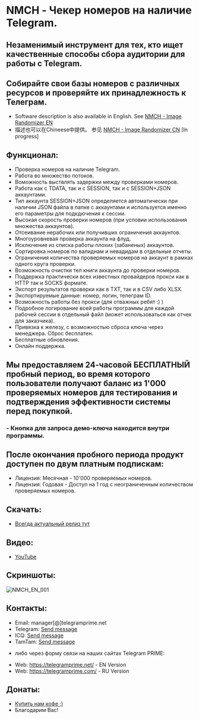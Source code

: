 # NMCH - Чекер номеров на наличие Telegram.
## Незаменимый инструмент для тех, кто ищет качественные способы сбора аудитории для работы с Telegram.
## Собирайте свои базы номеров с различных ресурсов и проверяйте их принадлежность к Телеграм.
 
 * Software description is also available in English. See [NMCH - Image Randomizer EN](https://github.com/telegram-prime/telegram-numbers-checker)
 * 描述也可以在Chineese中提供。 参见 [NMCH - Image Randomizer CN](https://github.com/telegram-prime/image-randomizer-CN) [In progress]

## Функционал:
 - Проверка номеров на наличие Telegram.
 - Работа во множество потоков.
 - Воможность выствлять задержки между проверками номеров.
 - Работа как с TDATA, так и с SESSION, так и с SESSION+JSON аккаунтами.
 - Тип аккаунта SESSION+JSON определяется автоматически при наличии JSON файла в папке с аккаунтами и используется именно его параметры для подкдючения к сессии.
 - Высокая скорость проверки номеров (при условии использования множества аккаунтов).
 - Отсеивание нерабочих или получивших ограничения аккаунтов.
 - Многоуровневая проверка аккаунта на флуд.
 - Исключение из списка работы плохих (забаненых) аккаунтов.
 - Сортировка номеров по валиднам и невадидам в отдельные отчеты.
 - Ограничения количества проверяемых номеров на аккаунт в рамках одного круга проверки.
 - Возможность очистки тел книги аккаунта до проверки номеров.
 - Поддержка практически всех известных провайдеров прокси как в HTTP так и SOCKS формате.
 - Экспорт результатов проверки как в TXT, так и в CSV либо XLSX.
 - Экспортируемые данные: номер, логин, телеграм ID.
 - Возможность работы без прокси (для отважных ребят :) )
 - Подробное логирование всей работы программы для каждой рабочей сессии в отдельный файл (может использоваться как отчек для заказчика).
 - Привязка к железу, с возможностью сброса ключа через менеджера. Сброс бесплатен.
 - Бесплатные обновления.
 - Онлайн поддержка.


## Мы предоставляем 24-часовой БЕСПЛАТНЫЙ пробный период, во время которого пользователи получают баланс из 1'000 проверяемых номеров для тестирования и подтверждения эффективности системы перед покупкой.
### - Кнопка для запроса демо-ключа находится внутри программы.

## После окончания пробного периода продукт доступен по двум платным подпискам:
- Лицензия: Месячная  - 10'000 проверяемых номеров.
- Лицензия: Годовая   - Доступ на 1 год с неограниченным количеством проверяемых номеров.


## Скачать:
 - [Всегда актуальный релиз тут](https://github.com/telegram-prime/telegram-numbers-checker-RU/releases/latest)


## Видео:
 - [YouTube](https://www.youtube.com/watch?v=smsrUMuy-x8)


## Скриншоты:

![NMCH_EN_001](https://github.com/telegram-prime/telegram-numbers-checker/assets/94137664/27067bf5-c2ef-48a1-90bf-583bf1d58055)


##  Контакты:
- Email:    manager[@]telegramprime.net
- Telegram: [Send message](https://telegramprime.com/telegram-contact)
- ICQ:      [Send message](https://telegramprime.com/icq-contact)
- TamTam:   [Send message](https://telegramprime.com/tamtam-contact)

* либо через форму связи на наших сайтах Telegram PRIME:
- Wеb: https://telegramprime.net/ - EN Version
- Wеb: https://telegramprime.com/ - RU Version


## Донаты:
* [Купить нам кофе :)](https://nowpayments.io/donation/telegramprime)
* Благодарим Вас!
